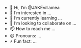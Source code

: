 - 👋 Hi, I’m @JAKEvillamea
- 👀 I’m interested in ...
- 🌱 I’m currently learning ...
- 💞️ I’m looking to collaborate on ...
- 📫 How to reach me ...
- 😄 Pronouns: ...
- ⚡ Fun fact: ...

<!---
JAKEvillamea/JAKEvillamea is a ✨ special ✨ repository because its `README.md` (this file) appears on your GitHub profile.
You can click the Preview link to take a look at your changes.
--->
